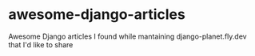 # awesome-django-articles
Awesome Django articles I found while mantaining django-planet.fly.dev that I'd like to share

